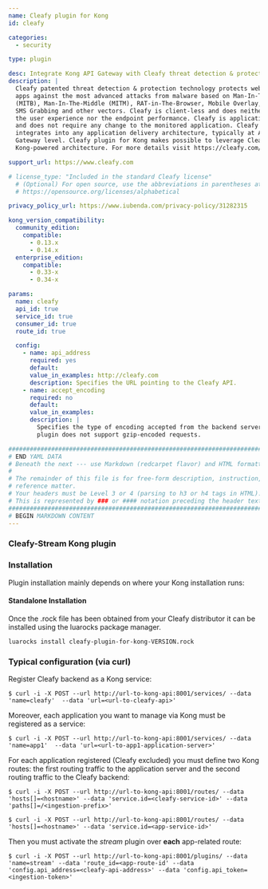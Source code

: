 ```yaml
---
name: Cleafy plugin for Kong
id: cleafy

categories:
  - security

type: plugin

desc: Integrate Kong API Gateway with Cleafy threat detection & protection for API-based apps
description: |
  Cleafy patented threat detection & protection technology protects web and mobile
  apps against the most advanced attacks from malware based on Man-In-The-Browser
  (MITB), Man-In-The-Middle (MITM), RAT-in-The-Browser, Mobile Overlay,
  SMS Grabbing and other vectors. Cleafy is client-less and does neither impact
  the user experience nor the endpoint performance. Cleafy is application-transparent
  and does not require any change to the monitored application. Cleafy smoothly
  integrates into any application delivery architecture, typically at ADC or API
  Gateway level. Cleafy plugin for Kong makes possible to leverage Cleafy in any
  Kong-powered architecture. For more details visit https://cleafy.com/resources.

support_url: https://www.cleafy.com

# license_type: "Included in the standard Cleafy license"
  # (Optional) For open source, use the abbreviations in parentheses at:
  # https://opensource.org/licenses/alphabetical

privacy_policy_url: https://www.iubenda.com/privacy-policy/31282315

kong_version_compatibility:
  community_edition:
    compatible:
      - 0.13.x
      - 0.14.x
  enterprise_edition:
    compatible:
      - 0.33-x
      - 0.34-x

params:
  name: cleafy
  api_id: true
  service_id: true
  consumer_id: true
  route_id: true

  config:
    - name: api_address
      required: yes
      default:
      value_in_examples: http://cleafy.com
      description: Specifies the URL pointing to the Cleafy API.
    - name: accept_encoding
      required: no
      default:
      value_in_examples:
      description: |
        Specifies the type of encoding accepted from the backend server. This
        plugin does not support gzip-encoded requests.

###############################################################################
# END YAML DATA
# Beneath the next --- use Markdown (redcarpet flavor) and HTML formatting only.
#
# The remainder of this file is for free-form description, instruction, and
# reference matter.
# Your headers must be Level 3 or 4 (parsing to h3 or h4 tags in HTML).
# This is represented by ### or #### notation preceding the header text.
###############################################################################
# BEGIN MARKDOWN CONTENT
---
```


### Cleafy-Stream Kong plugin

### Installation

Plugin installation mainly depends on where your Kong installation runs:

#### Standalone Installation
Once the .rock file has been obtained from your Cleafy distributor it can be installed using the luarocks package manager.
```
luarocks install cleafy-plugin-for-kong-VERSION.rock
```

### Typical configuration (via curl)

Register Cleafy backend as a Kong service:

```shell
$ curl -i -X POST --url http://url-to-kong-api:8001/services/ --data 'name=cleafy'  --data 'url=<url-to-cleafy-api>'
```

Moreover, each application you want to manage via Kong must be registered as a service:

```shell
$ curl -i -X POST --url http://url-to-kong-api:8001/services/ --data 'name=app1'  --data 'url=<url-to-app1-application-server>'
```

For each application registered (Cleafy excluded) you must define two Kong routes: the first routing traffic to the application server and the second routing traffic to the Cleafy backend:

```shell
$ curl -i -X POST --url http://url-to-kong-api:8001/routes/ --data 'hosts[]=<hostname>' --data 'service.id=<cleafy-service-id>' --data 'paths[]=/<ingestion-prefix>'

$ curl -i -X POST --url http://url-to-kong-api:8001/routes/ --data 'hosts[]=<hostname>' --data 'service.id=<app-service-id>'
```

Then you must activate the *stream* plugin over **each** app-related route:

```shell
$ curl -i -X POST --url http://url-to-kong-api:8001/plugins/ --data 'name=stream' --data 'route_id=<app-route-id' --data 'config.api_address=<cleafy-api-address>' --data 'config.api_token=<ingestion-token>'
```
